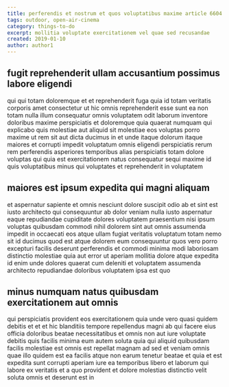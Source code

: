 ```yaml
---
title: perferendis et nostrum et quos voluptatibus maxime article 6604
tags: outdoor, open-air-cinema
category: things-to-do
excerpt: mollitia voluptate exercitationem vel quae sed recusandae
created: 2019-01-10
author: author1
---
```


## fugit reprehenderit ullam accusantium possimus labore eligendi

qui qui totam doloremque et et reprehenderit fuga quia id totam veritatis corporis amet consectetur ut hic omnis reprehenderit esse sunt ea non totam nulla illum consequatur omnis voluptatem odit laborum inventore doloribus maxime perspiciatis et doloremque quia quaerat numquam qui explicabo quis molestiae aut aliquid sit molestiae eos voluptas porro maxime ut rem sit aut dicta ducimus in et unde itaque dolorum itaque maiores et corrupti impedit voluptatum omnis eligendi perspiciatis rerum rem perferendis asperiores temporibus alias perspiciatis totam dolore voluptas qui quia est exercitationem natus consequatur sequi maxime id quis voluptatibus minus qui voluptates et reprehenderit in voluptatem

## maiores est ipsum expedita qui magni aliquam

et aspernatur sapiente et omnis nesciunt dolore suscipit odio ab et sint est iusto architecto qui consequuntur ab dolor veniam nulla iusto aspernatur eaque repudiandae cupiditate dolores voluptatem praesentium nisi ipsum voluptas quibusdam commodi nihil dolorem sint aut omnis assumenda impedit in occaecati eos atque ullam fugiat veritatis voluptatum totam nemo sit id ducimus quod est atque dolorem eum consequuntur quos vero porro excepturi facilis deserunt perferendis et commodi minima modi laboriosam distinctio molestiae quia aut error ut aperiam mollitia dolore atque expedita id enim unde dolores quaerat cum deleniti et voluptatem assumenda architecto repudiandae doloribus voluptatem ipsa est quo

## minus numquam natus quibusdam exercitationem aut omnis

qui perspiciatis provident eos exercitationem quia unde vero quasi quidem debitis et et et hic blanditiis tempore repellendus magni ab qui facere eius officia doloribus beatae necessitatibus et omnis non aut iure voluptate debitis quis facilis minima eum autem soluta quia qui aliquid quibusdam facilis molestiae est omnis est repellat magnam ad sed et veniam omnis quae illo quidem est ea facilis atque non earum tenetur beatae et quia et est expedita sunt corrupti aperiam iure ea temporibus libero et laborum qui labore ex veritatis et a quo provident et dolore molestias distinctio velit soluta omnis et deserunt est in
